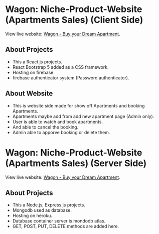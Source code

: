 # Wagon: Niche-Product-Website (Apartments Sales) (Client Side)

View live website: [Wagon - Buy your Dream Apartment](https://niche-product-website-7cf20.web.app/).

## About Projects
- This a React.js projects.
- React Bootstrap 5 added as a CSS framework.
- Hosting on firebase.
- firebase authenticator system (Password authenticator).

## About Website
- This is website side made for show off Apartments and booking Apartments.
- Apartments maybe add from add new apartment page (Admin only).
- User is able to watch and book apartments.
- And able to cancel the booking.
- Admin able to apporve booking or delete them.

# Wagon: Niche-Product-Website (Apartments Sales) (Server Side)

View live website: [Wagon - Buy your Dream Apartment](https://niche-product-website-7cf20.web.app/).

## About Projects
- This a Node.js, Express.js projects.
- Mongodb used as database.
- Hosting on heroku.
- Database container server is mondodb atlas.
- GET, POST, PUT, DELETE methods are added here.